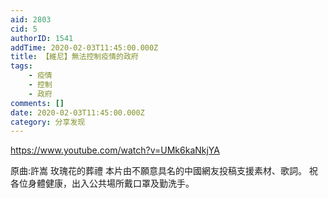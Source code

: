 ```yaml
---
aid: 2803
cid: 5
authorID: 1541
addTime: 2020-02-03T11:45:00.000Z
title: 【維尼】無法控制疫情的政府
tags:
    - 疫情
    - 控制
    - 政府
comments: []
date: 2020-02-03T11:45:00.000Z
category: 分享发现
---
```


https://www.youtube.com/watch?v=UMk6kaNkjYA

原曲:許嵩 玫瑰花的葬禮 本片由不願意具名的中國網友投稿支援素材、歌詞。 祝各位身體健康，出入公共場所戴口罩及勤洗手。
